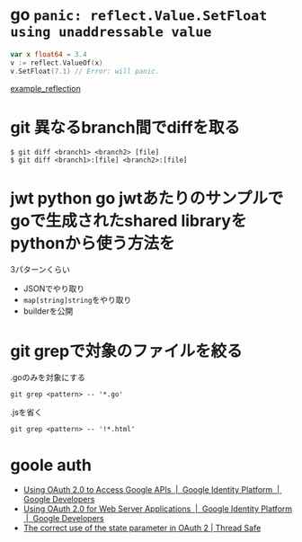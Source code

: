 # go `panic: reflect.Value.SetFloat using unaddressable value`

```go
var x float64 = 3.4
v := reflect.ValueOf(x)
v.SetFloat(7.1) // Error: will panic.
```

[example_reflection](./example_reflection)

# git 異なるbranch間でdiffを取る

```
$ git diff <branch1> <branch2> [file]
$ git diff <branch1>:[file] <branch2>:[file]
```

# jwt python go jwtあたりのサンプルでgoで生成されたshared libraryをpythonから使う方法を

3パターンくらい

- JSONでやり取り
- `map[string]string`をやり取り
- builderを公開

# git grepで対象のファイルを絞る

.goのみを対象にする

```
git grep <pattern> -- '*.go'
```

.jsを省く

```
git grep <pattern> -- '!*.html'
```

# goole auth

- [Using OAuth 2.0 to Access Google APIs  |  Google Identity Platform  |  Google Developers](https://developers.google.com/identity/protocols/OAuth2)
- [Using OAuth 2.0 for Web Server Applications  |  Google Identity Platform  |  Google Developers](
https://developers.google.com/identity/protocols/OAuth2WebServer)
- [The correct use of the state parameter in OAuth 2 | Thread Safe](http://www.thread-safe.com/2014/05/the-correct-use-of-state-parameter-in.html)
